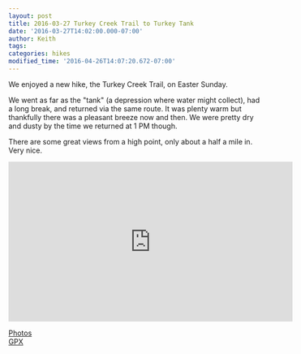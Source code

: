 ```yaml
---
layout: post
title: 2016-03-27 Turkey Creek Trail to Turkey Tank
date: '2016-03-27T14:02:00.000-07:00'
author: Keith
tags: 
categories: hikes
modified_time: '2016-04-26T14:07:20.672-07:00'
---
```


We enjoyed a new hike, the Turkey Creek Trail, on Easter Sunday.

We went as far as the "tank" (a depression where water might collect), had a
long break, and returned via the same route. It was plenty warm but
thankfully there was a pleasant breeze now and then. We were pretty dry
and dusty by the time we returned at 1 PM though.  
  
There are some great views from a high point, only about a half a mile
in. Very nice.  
  
<div class="embed-responsive embed-responsive-16by9">
  <iframe width="560" height="315" src="https://www.youtube.com/embed/gLi-kcSa2rg"
  frameborder="0" allow="accelerometer; autoplay; encrypted-media; gyroscope; picture-in-picture" allowfullscreen></iframe>
</div>
  
[Photos](https://goo.gl/photos/rLkmscTNgB2bDfP57)  
[GPX](https://drive.google.com/file/d/0B05YxhE9Av-Pa0pJZklrd0plT0k/view?usp=sharing)  

